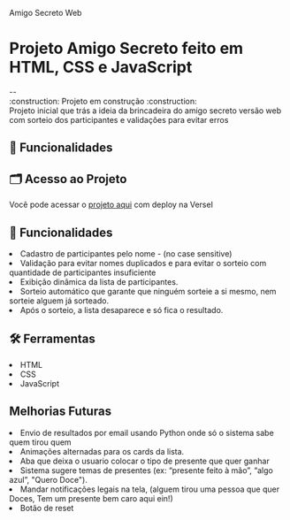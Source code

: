 Amigo Secreto Web
<h1>Projeto Amigo Secreto feito em HTML, CSS e JavaScript</h1>
-- 
<br>
:construction: Projeto em construção :construction:
<br>
Projeto inicial que trás a ideia da brincadeira do amigo secreto versão web com sorteio dos participantes e validações para evitar erros


<h2>🚀 Funcionalidades</h2>

## 🗂️ Acesso ao Projeto
Você pode acessar o [projeto aqui](https://projeto-amigo-secreto-gilt.vercel.app/) com deploy na Versel

## 🚀 Funcionalidades

<li>Cadastro de participantes pelo nome - (no case sensitive)

<li>Validação para evitar nomes duplicados e para evitar o sorteio com quantidade de participantes insuficiente

<li>Exibição dinâmica da lista de participantes.

<li>Sorteio automático que garante que ninguém sorteie a si mesmo, nem sorteie alguem já sorteado.

<li>Após o sorteio, a lista desaparece e só fica o resultado.

  <br>

<h2>🛠 Ferramentas</h2>

<li>HTML</li>
<li>CSS</li>
<li>JavaScript</li>


<h2>Melhorias Futuras</h2>

<li>Envio de resultados por email usando Python onde só o sistema sabe quem tirou quem
<li>Animações alternadas para os cards da lista.
<li>Aba que deixa o usuario colocar o tipo de presente que quer ganhar </li>
<li>Sistema sugere temas de presentes (ex: “presente feito à mão”, “algo azul”, "Quero Doce").
<li>Mandar notificações legais na tela, (alguem tirou uma pessoa que quer Doces, Tem um presente bem caro aqui ein!)
<li>Botão de reset</li>

